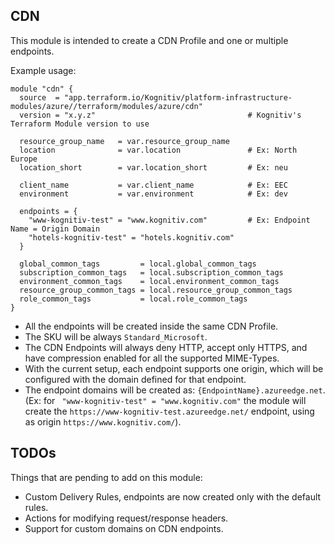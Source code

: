 ## CDN

This module is intended to create a CDN Profile and one or multiple endpoints.

Example usage:

```
module "cdn" {
  source  = "app.terraform.io/Kognitiv/platform-infrastructure-modules/azure//terraform/modules/azure/cdn"
  version = "x.y.z"                                  # Kognitiv's Terraform Module version to use

  resource_group_name   = var.resource_group_name
  location              = var.location               # Ex: North Europe
  location_short        = var.location_short         # Ex: neu

  client_name           = var.client_name            # Ex: EEC
  environment           = var.environment            # Ex: dev

  endpoints = {
    "www-kognitiv-test" = "www.kognitiv.com"         # Ex: Endpoint Name = Origin Domain
    "hotels-kognitiv-test" = "hotels.kognitiv.com"
  }

  global_common_tags         = local.global_common_tags
  subscription_common_tags   = local.subscription_common_tags
  environment_common_tags    = local.environment_common_tags
  resource_group_common_tags = local.resource_group_common_tags
  role_common_tags           = local.role_common_tags
}
```

- All the endpoints will be created inside the same CDN Profile.
- The SKU will be always `Standard_Microsoft`.
- The CDN Endpoints will always deny HTTP, accept only HTTPS, and have compression enabled for all the supported MIME-Types.
- With the current setup, each endpoint supports one origin, which will be configured with the domain defined for that endpoint.
- The endpoint domains will be created as: `{EndpointName}.azureedge.net`. (Ex: for ` "www-kognitiv-test" = "www.kognitiv.com"` the module will create the `https://www-kognitiv-test.azureedge.net/` endpoint, using as origin `https://www.kognitiv.com/`).


## TODOs
Things that are pending to add on this module:
- Custom Delivery Rules, endpoints are now created only with the default rules.
- Actions for modifying request/response headers.
- Support for custom domains on CDN endpoints.
